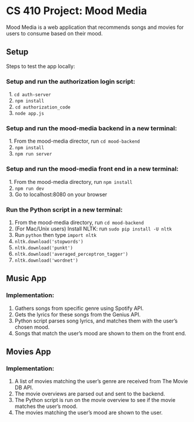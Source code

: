 # CS 410 Project: Mood Media
Mood Media is a web application that recommends songs and movies for users to consume based on their mood.

## Setup

Steps to test the app locally:  
  ### Setup and run the authorization login script:  
    1. `cd auth-server`  
    2. `npm install`  
    2. `cd authorization_code`  
    3. `node app.js`  
  ### Setup and run the mood-media backend in a new terminal:  
    1. From the mood-media director, run `cd mood-backend`  
    2. `npm install`  
    3. `npm run server`  
  ### Setup and run the mood-media front end in a new terminal:  
    1. From the mood-media directory, run `npm install`  
    2. `npm run dev`  
    3. Go to localhost:8080 on your browser
  ### Run the Python script in a new terminal:  
  1. From the mood-media directory, run `cd mood-backend`
  2. (For Mac/Unix users) Install NLTK: run `sudo pip install -U nltk`
  3. Run `python` then type `import nltk` 
  4. `nltk.download('stopwords')`
  5. `nltk.download('punkt')`
  6. `nltk.download('averaged_perceptron_tagger')`
  7. `nltk.download('wordnet')`
  
  ## Music App
  ### Implementation:
  1. Gathers songs from specific genre using Spotify API.
  2. Gets the lyrics for these songs from the Genius API.
  3. Python script parses song lyrics, and matches them with the user’s chosen mood.
  4. Songs that match the user’s mood are shown to them on the front end.
  
  ## Movies App
  ### Implementation:
  1. A list of movies matching the user’s genre are received from The Movie DB API.
  2. The movie overviews are parsed out and sent to the backend.
  3. The Python script is run on the movie overview to see if the movie matches the user’s mood.
  4. The movies matching the user’s mood are shown to the user.



